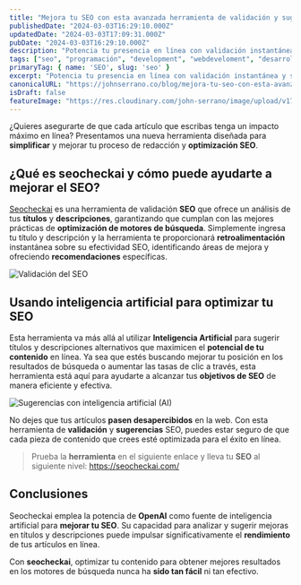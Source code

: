 ```yaml
---
title: "Mejora tu SEO con esta avanzada herramienta de validación y sugerencias"
publishedDate: "2024-03-03T16:29:10.000Z"
updatedDate: "2024-03-03T17:09:31.000Z"
pubDate: "2024-03-03T16:29:10.000Z"
description: "Potencia tu presencia en línea con validación instantánea y sugerencias AI de SEO. Optimiza tus contenidos y maximiza tu impacto hoy."
tags: ["seo", "programación", "development", "webdeveloment", "desarrollo-web", "software", "web", "johnserrano.co", "johnserrano", "herramienta", "sugerencias", "ai", "ia", "inteligencia-artificial"]
primaryTag: { name: 'SEO', slug: 'seo' }
excerpt: "Potencia tu presencia en línea con validación instantánea y sugerencias AI de SEO. Optimiza tus contenidos y maximiza tu impacto hoy."
canonicalURL: "https://johnserrano.co/blog/mejora-tu-seo-con-esta-avanzada-herramienta-de-validacion-y-sugerencias"
isDraft: false
featureImage: "https://res.cloudinary.com/john-serrano/image/upload/v1709498345/John%20Serrano/Blog%20Post/mejora-tu-seo-con-esta-avanzada-herramienta-de-validacion-y-sugerencias/seocheckai_mpb376.jpg"
---
```


¿Quieres asegurarte de que cada artículo que escribas tenga un impacto máximo en línea? Presentamos una nueva herramienta diseñada para **simplificar** y mejorar tu proceso de redacción y **optimización SEO**.

## ¿Qué es seocheckai y cómo puede ayudarte a mejorar el SEO?

[Seocheckai](https://seocheckai.com/) es una herramienta de validación **SEO** que ofrece un análisis de tus **títulos** y **descripciones**, garantizando que cumplan con las mejores prácticas de **optimización de motores de búsqueda**. Simplemente ingresa tu título y descripción y la herramienta te proporcionará **retroalimentación** instantánea sobre su efectividad SEO, identificando áreas de mejora y ofreciendo **recomendaciones** específicas.

![Validación del SEO](https://res.cloudinary.com/john-serrano/image/upload/v1709497684/John%20Serrano/Blog%20Post/mejora-tu-seo-con-esta-avanzada-herramienta-de-validacion-y-sugerencias/Captura_de_pantalla_2024-01-16_151652_j9a8p9.jpg)

## Usando inteligencia artificial para optimizar tu SEO

Esta herramienta va más allá al utilizar **Inteligencia Artificial** para sugerir títulos y descripciones alternativos que maximicen el **potencial de tu contenido** en línea. Ya sea que estés buscando mejorar tu posición en los resultados de búsqueda o aumentar las tasas de clic a través, esta herramienta está aquí para ayudarte a alcanzar tus **objetivos de SEO** de manera eficiente y efectiva.

![Sugerencias con inteligencia artificial (AI)](https://res.cloudinary.com/john-serrano/image/upload/v1709497719/John%20Serrano/Blog%20Post/mejora-tu-seo-con-esta-avanzada-herramienta-de-validacion-y-sugerencias/Captura_de_pantalla_2024-01-16_151908_bro4dh.jpg)

No dejes que tus artículos **pasen desapercibidos** en la web. Con esta herramienta de **validación** y **sugerencias** SEO, puedes estar seguro de que cada pieza de contenido que crees esté optimizada para el éxito en línea.

> Prueba la **herramienta** en el siguiente enlace y lleva tu **SEO** al siguiente nivel: https://seocheckai.com/

## Conclusiones

Seocheckai emplea la potencia de **OpenAI** como fuente de inteligencia artificial para **mejorar tu SEO**. Su capacidad para analizar y sugerir mejoras en títulos y descripciones puede impulsar significativamente el **rendimiento** de tus artículos en línea. 

Con **seocheckai**, optimizar tu contenido para obtener mejores resultados en los motores de búsqueda nunca ha **sido tan fácil** ni tan efectivo.

